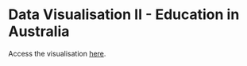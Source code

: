 # Data Visualisation II - Education in Australia

Access the visualisation [here](https://melvinp473.github.io/FIT3179/).
